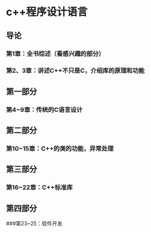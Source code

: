 # c++程序设计语言

## 导论

### 第1章：全书综述（看感兴趣的部分）

### 第2、3章：讲述C++不只是C，介绍库的原理和功能

## 第一部分

### 第4~9章：传统的C语言设计

## 第二部分

### 第10~15章：C++的类的功能，异常处理

## 第三部分

### 第16~22章：C++标准库

## 第四部分

###第23~25：软件开发





